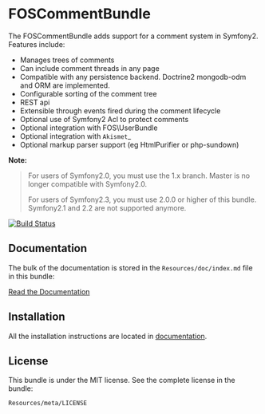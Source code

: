 FOSCommentBundle
=============

The FOSCommentBundle adds support for a comment system in Symfony2. Features include:

- Manages trees of comments
- Can include comment threads in any page
- Compatible with any persistence backend. Doctrine2 mongodb-odm and ORM are implemented.
- Configurable sorting of the comment tree
- REST api
- Extensible through events fired during the comment lifecycle
- Optional use of Symfony2 Acl to protect comments
- Optional integration with FOS\UserBundle
- Optional integration with `Akismet`_
- Optional markup parser support (eg HtmlPurifier or php-sundown)

**Note:**

> For users of Symfony2.0, you must use the 1.x branch. Master is no longer
> compatible with Symfony2.0.
>
> For users of Symfony2.3, you must use 2.0.0 or higher of this bundle.
> Symfony2.1 and 2.2 are not supported anymore.

[![Build Status](https://secure.travis-ci.org/FriendsOfSymfony/FOSCommentBundle.png?branch=master)](http://travis-ci.org/FriendsOfSymfony/FOSCommentBundle)

Documentation
-------------

The bulk of the documentation is stored in the `Resources/doc/index.md`
file in this bundle:

[Read the Documentation](https://github.com/FriendsOfSymfony/FOSCommentBundle/blob/master/Resources/doc/index.md)

Installation
------------

All the installation instructions are located in [documentation](https://github.com/FriendsOfSymfony/FOSCommentBundle/blob/master/Resources/doc/index.md).

License
-------

This bundle is under the MIT license. See the complete license in the bundle:

    Resources/meta/LICENSE
